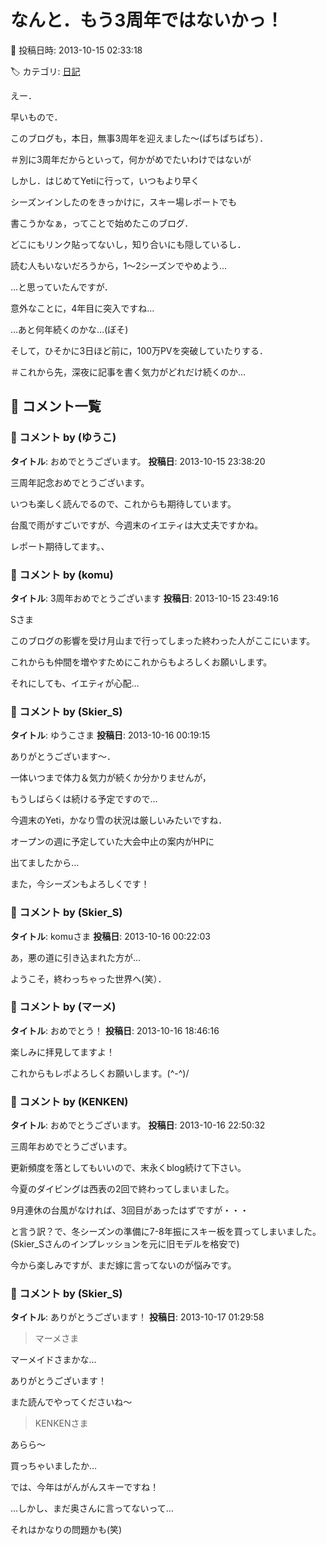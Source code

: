 # なんと．もう3周年ではないかっ！

📅 投稿日時: 2013-10-15 02:33:18

🏷️ カテゴリ: [日記](cc4b5682fb7b8b144980957a978653fb0.md)

えー．


早いもので．





このブログも，本日，無事3周年を迎えました～(ぱちぱちぱち）．


＃別に3周年だからといって，何かがめでたいわけではないが





しかし．はじめてYetiに行って，いつもより早く


シーズンインしたのをきっかけに，スキー場レポートでも


書こうかなぁ，ってことで始めたこのブログ．


どこにもリンク貼ってないし，知り合いにも隠しているし．


読む人もいないだろうから，1～2シーズンでやめよう…


…と思っていたんですが．





意外なことに，4年目に突入ですね…


…あと何年続くのかな…(ぼそ)





そして，ひそかに3日ほど前に，100万PVを突破していたりする．





＃これから先，深夜に記事を書く気力がどれだけ続くのか…

## 💬 コメント一覧

### 💬 コメント by (ゆうこ)
**タイトル**: おめでとうございます。
**投稿日**: 2013-10-15 23:38:20

三周年記念おめでとうございます。

いつも楽しく読んでるので、これからも期待しています。



台風で雨がすごいですが、今週末のイエティは大丈夫ですかね。

レポート期待してます。、

### 💬 コメント by (komu)
**タイトル**: 3周年おめでとうございます
**投稿日**: 2013-10-15 23:49:16

Sさま



このブログの影響を受け月山まで行ってしまった終わった人がここにいます。

これからも仲間を増やすためにこれからもよろしくお願いします。

それにしても、イエティが心配…

### 💬 コメント by (Skier_S)
**タイトル**: ゆうこさま
**投稿日**: 2013-10-16 00:19:15

ありがとうございます～．

一体いつまで体力＆気力が続くか分かりませんが，

もうしばらくは続ける予定ですので…



今週末のYeti，かなり雪の状況は厳しいみたいですね．

オープンの週に予定していた大会中止の案内がHPに

出てましたから…



また，今シーズンもよろしくです！

### 💬 コメント by (Skier_S)
**タイトル**: komuさま
**投稿日**: 2013-10-16 00:22:03

あ，悪の道に引き込まれた方が…

ようこそ，終わっちゃった世界へ(笑）．

### 💬 コメント by (マーメ)
**タイトル**: おめでとう！
**投稿日**: 2013-10-16 18:46:16

楽しみに拝見してますよ！

これからもレポよろしくお願いします。(^-^)/

### 💬 コメント by (KENKEN)
**タイトル**: おめでとうございます。
**投稿日**: 2013-10-16 22:50:32

三周年おめでとうございます。



更新頻度を落としてもいいので、末永くblog続けて下さい。



今夏のダイビングは西表の2回で終わってしまいました。

9月連休の台風がなければ、3回目があったはずですが・・・



と言う訳？で、冬シーズンの準備に7-8年振にスキー板を買ってしまいました。(Skier_Sさんのインプレッションを元に旧モデルを格安で)



今から楽しみですが、まだ嫁に言ってないのが悩みです。

### 💬 コメント by (Skier_S)
**タイトル**: ありがとうございます！
**投稿日**: 2013-10-17 01:29:58

>マーメさま

マーメイドさまかな…

ありがとうございます！

また読んでやってくださいね～



>KENKENさま

あらら～

買っちゃいましたか…

では、今年はがんがんスキーですね！

…しかし、まだ奥さんに言ってないって…

それはかなりの問題かも(笑)

